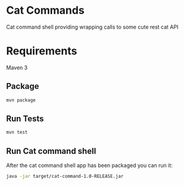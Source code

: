 # Cat Commands
Cat command shell providing wrapping calls to some cute rest cat API

# Requirements
Maven 3

## Package

```bash
mvn package
```

## Run Tests

```bash
mvn test
```

## Run Cat command shell
After the cat command shell app has been packaged you can run it:

```bash
java -jar target/cat-command-1.0-RELEASE.jar
```